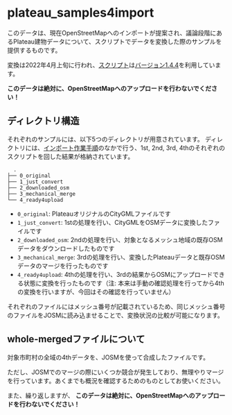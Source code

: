 # plateau_samples4import
このデータは、現在OpenStreetMapへのインポートが提案され、議論段階にあるPlateau建物データについて、スクリプトでデータを変換した際のサンプルを提供するものです。

変換は2022年4月上旬に行われ、[スクリプト](https://github.com/yuuhayashi/citygml-osm)は[バージョン1.4.4](https://github.com/yuuhayashi/citygml-osm/releases/tag/v1.4.4)を利用しています。

**このデータは絶対に、OpenStreetMapへのアップロードを行わないでください！**

## ディレクトリ構造
それぞれのサンプルには、以下5つのディレクトリが用意されています。
ディレクトリには、[インポート作業手順](https://qiita.com/nyampire/items/1c10afdd36750c87154d)のなかで行う、1st, 2nd, 3rd, 4thのそれぞれのスクリプトを回した結果が格納されています。

```
  .
├── 0_original
├── 1_just_convert
├── 2_downloaded_osm
├── 3_mechanical_merge
└── 4_ready4upload
```

* `0_original`: PlateauオリジナルのCityGMLファイルです
* `1_just_convert`: 1stの処理を行い、CityGMLをOSMデータに変換したファイルです
* `2_downloaded_osm`: 2ndの処理を行い、対象となるメッシュ地域の既存OSMデータをダウンロードしたものです
* `3_mechanical_merge`: 3rdの処理を行い、変換したPlateauデータと既存OSMデータのマージを行ったものです
* `4_ready4upload`: 4thの処理を行い、3rdの結果からOSMにアップロードできる状態に変換を行ったものです（注: 本来は手動の確認処理を行ってから4thの変換を行いますが、今回はその確認を行っていません）

それぞれのファイルにはメッシュ番号が記載されているため、同じメッシュ番号のファイルをJOSMに読み込ませることで、変換状況の比較が可能になります。

## whole-mergedファイルについて
対象市町村の全域の4thデータを、JOSMを使って合成したファイルです。

ただし、JOSMでのマージの際にいくつか競合が発生しており、無理やりマージを行っています。あくまでも概況を確認するためのものとしてお使いください。

また、繰り返しますが、 **このデータは絶対に、OpenStreetMapへのアップロードを行わないでください！**
